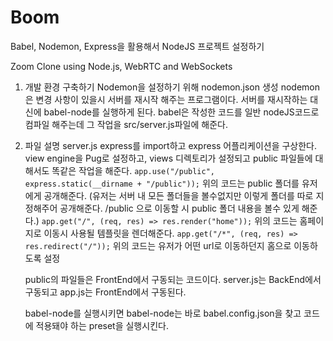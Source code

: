 # Boom

Babel, Nodemon, Express을 활용해서 NodeJS 프로젝트 설정하기

Zoom Clone using Node.js, WebRTC and WebSockets

1. 개발 환경 구축하기
   Nodemon을 설정하기 위해 nodemon.json 생성
   nodemon은 변경 사항이 있을시 서버를 재시작 해주는 프로그램이다.
   서버를 재시작하는 대신에 babel-node를 실행하게 된다.
   babel은 작성한 코드를 일반 nodeJS코드로 컴파일 해주는데 그 작업을 src/server.js파일에 해준다.

2. 파일 설명
   server.js
   express를 import하고 express 어플리케이션을 구상한다.
   view engine을 Pug로 설정하고, views 디렉토리가 설정되고 public 파일들에 대해서도 똑같은 작업을 해준다.
   `app.use("/public", express.static(__dirname + "/public"));`
   위의 코드는 public 폴더를 유저에게 공개해준다. (유저는 서버 내 모든 폴더들을 볼수없지만 이렇게 폴더를 따로 지정해주어 공개해준다. /public 으로 이동할 시 public 폴더 내용을 볼수 있게 해준다.)
   `app.get("/", (req, res) => res.render("home"));`
   위의 코드는 홈페이지로 이동시 사용될 템플릿을 렌더해준다.
   `app.get("/*", (req, res) => res.redirect("/"));`
   위의 코드는 유저가 어떤 url로 이동하던지 홈으로 이동하도록 설정

   public의 파일들은 FrontEnd에서 구동되는 코드이다.
   server.js는 BackEnd에서 구동되고 app.js는 FrontEnd에서 구동된다.

   babel-node를 실행시키면 babel-node는 바로 babel.config.json을 찾고 코드에 적용돼야 하는 preset을 실행시킨다.
